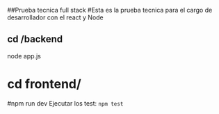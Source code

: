 ##Prueba  tecnica full stack 
#Esta es la prueba tecnica para el cargo de desarrollador
con el react y Node
## cd /backend 
node app.js
# cd frontend/ 
#npm run dev
Ejecutar los test:
```npm test```

